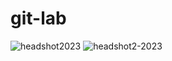 # git-lab

![headshot2023](https://user-images.githubusercontent.com/102608394/236050095-4a49d6b7-fa3d-43c6-89f0-50b14636a1f7.jpeg)
![headshot2-2023](https://user-images.githubusercontent.com/102608394/236051395-d38bd525-cf39-4dd1-95de-0df2d4c09e3a.jpeg)
